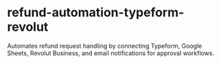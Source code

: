 # refund-automation-typeform-revolut
Automates refund request handling by connecting Typeform, Google Sheets, Revolut Business, and email notifications for approval workflows.
